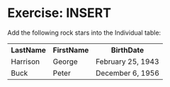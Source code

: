 # Exercise:  INSERT

Add the following rock stars into the Individual table:

<table style="width:100%">
  <tr>
    <th>LastName</th>
    <th>FirstName</th>
    <th>BirthDate</th>
  </tr>
  <tr>
    <td>Harrison</td>
    <td>George</td>
    <td>February 25, 1943</td>
  </tr>
  <tr>
    <td>Buck</td>
    <td>Peter</td>
    <td>December 6, 1956</td>
  </tr>
</table>
